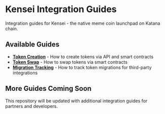 # Kensei Integration Guides

Integration guides for Kensei - the native meme coin launchpad on Katana chain.

## Available Guides

- **[Token Creation](./token-creation.md)** - How to create tokens via API and smart contracts
- **[Token Swap](./token-swap.md)** - How to swap tokens via smart contracts
- **[Migration Tracking](./migration-tracking.md)** - How to track token migrations for third-party integrations

## More Guides Coming Soon

This repository will be updated with additional integration guides for partners and developers.
